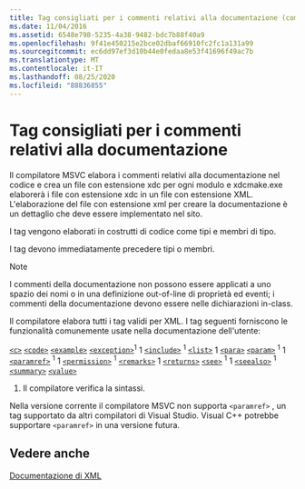 ```yaml
---
title: Tag consigliati per i commenti relativi alla documentazione (commenti sulla documentazione C++)
ms.date: 11/04/2016
ms.assetid: 6548e798-5235-4a38-9482-bdc7b88f40a9
ms.openlocfilehash: 9f41e450215e2bce02dbaf66910fc2fc1a131a99
ms.sourcegitcommit: ec6dd97ef3d10b44e0fedaa8e53f41696f49ac7b
ms.translationtype: MT
ms.contentlocale: it-IT
ms.lasthandoff: 08/25/2020
ms.locfileid: "88836855"
---
```

# <a name="recommended-tags-for-documentation-comments"></a>Tag consigliati per i commenti relativi alla documentazione

Il compilatore MSVC elabora i commenti relativi alla documentazione nel codice e crea un file con estensione xdc per ogni modulo e xdcmake.exe elaborerà i file con estensione xdc in un file con estensione XML. L'elaborazione del file con estensione xml per creare la documentazione è un dettaglio che deve essere implementato nel sito.

I tag vengono elaborati in costrutti di codice come tipi e membri di tipo.

I tag devono immediatamente precedere tipi o membri.

> [!NOTE]
> I commenti della documentazione non possono essere applicati a uno spazio dei nomi o in una definizione out-of-line di proprietà ed eventi; i commenti della documentazione devono essere nelle dichiarazioni in-class.

Il compilatore elabora tutti i tag validi per XML. I tag seguenti forniscono le funzionalità comunemente usate nella documentazione dell'utente:

[`<c>`](c-visual-cpp.md)
[`<code>`](code-visual-cpp.md)
[`<example>`](example-visual-cpp.md)
[`<exception>`](exception-visual-cpp.md)<sup>1</sup> 
 1 [`<include>`](include-visual-cpp.md) <sup>1</sup> 
 [`<list>`](list-visual-cpp.md) 1 
 [`<para>`](para-visual-cpp.md) 
 [`<param>`](param-visual-cpp.md) <sup>1</sup> 
 1 [`<paramref>`](paramref-visual-cpp.md) <sup>1</sup> 
 1 [`<permission>`](permission-visual-cpp.md) <sup>1</sup> 
 [`<remarks>`](remarks-visual-cpp.md) 1 
 [`<returns>`](returns-visual-cpp.md) 
 [`<see>`](see-visual-cpp.md) <sup>1</sup> 
 1 [`<seealso>`](seealso-visual-cpp.md) <sup>1</sup>
[`<summary>`](summary-visual-cpp.md)
[`<value>`](value-visual-cpp.md)

1. Il compilatore verifica la sintassi.

Nella versione corrente il compilatore MSVC non supporta `<paramref>` , un tag supportato da altri compilatori di Visual Studio. Visual C++ potrebbe supportare `<paramref>` in una versione futura.

## <a name="see-also"></a>Vedere anche

[Documentazione di XML](xml-documentation-visual-cpp.md)
